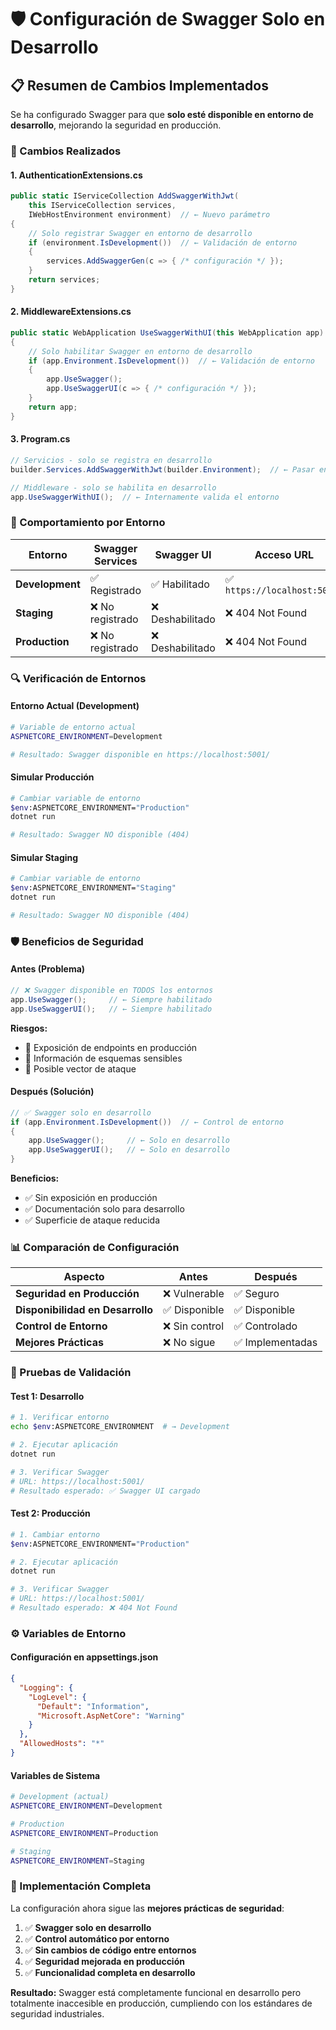 # 🛡️ Configuración de Swagger Solo en Desarrollo

## 📋 **Resumen de Cambios Implementados**

Se ha configurado Swagger para que **solo esté disponible en entorno de desarrollo**, mejorando la seguridad en producción.

### **🔧 Cambios Realizados**

#### **1. AuthenticationExtensions.cs**
```csharp
public static IServiceCollection AddSwaggerWithJwt(
    this IServiceCollection services, 
    IWebHostEnvironment environment)  // ← Nuevo parámetro
{
    // Solo registrar Swagger en entorno de desarrollo
    if (environment.IsDevelopment())  // ← Validación de entorno
    {
        services.AddSwaggerGen(c => { /* configuración */ });
    }
    return services;
}
```

#### **2. MiddlewareExtensions.cs**
```csharp
public static WebApplication UseSwaggerWithUI(this WebApplication app)
{
    // Solo habilitar Swagger en entorno de desarrollo
    if (app.Environment.IsDevelopment())  // ← Validación de entorno
    {
        app.UseSwagger();
        app.UseSwaggerUI(c => { /* configuración */ });
    }
    return app;
}
```

#### **3. Program.cs**
```csharp
// Servicios - solo se registra en desarrollo
builder.Services.AddSwaggerWithJwt(builder.Environment);  // ← Pasar environment

// Middleware - solo se habilita en desarrollo  
app.UseSwaggerWithUI();  // ← Internamente valida el entorno
```

### **🎯 Comportamiento por Entorno**

| Entorno | Swagger Services | Swagger UI | Acceso URL |
|---------|------------------|------------|------------|
| **Development** | ✅ Registrado | ✅ Habilitado | ✅ `https://localhost:5001/` |
| **Staging** | ❌ No registrado | ❌ Deshabilitado | ❌ 404 Not Found |
| **Production** | ❌ No registrado | ❌ Deshabilitado | ❌ 404 Not Found |

### **🔍 Verificación de Entornos**

#### **Entorno Actual (Development)**
```bash
# Variable de entorno actual
ASPNETCORE_ENVIRONMENT=Development

# Resultado: Swagger disponible en https://localhost:5001/
```

#### **Simular Producción**
```bash
# Cambiar variable de entorno
$env:ASPNETCORE_ENVIRONMENT="Production"
dotnet run

# Resultado: Swagger NO disponible (404)
```

#### **Simular Staging**
```bash
# Cambiar variable de entorno  
$env:ASPNETCORE_ENVIRONMENT="Staging"
dotnet run

# Resultado: Swagger NO disponible (404)
```

### **🛡️ Beneficios de Seguridad**

#### **Antes (Problema)**
```csharp
// ❌ Swagger disponible en TODOS los entornos
app.UseSwagger();     // ← Siempre habilitado
app.UseSwaggerUI();   // ← Siempre habilitado
```

**Riesgos:**
- 🚨 Exposición de endpoints en producción
- 🚨 Información de esquemas sensibles
- 🚨 Posible vector de ataque

#### **Después (Solución)**
```csharp
// ✅ Swagger solo en desarrollo
if (app.Environment.IsDevelopment())  // ← Control de entorno
{
    app.UseSwagger();     // ← Solo en desarrollo
    app.UseSwaggerUI();   // ← Solo en desarrollo
}
```

**Beneficios:**
- ✅ Sin exposición en producción
- ✅ Documentación solo para desarrollo
- ✅ Superficie de ataque reducida

### **📊 Comparación de Configuración**

| Aspecto | Antes | Después |
|---------|-------|---------|
| **Seguridad en Producción** | ❌ Vulnerable | ✅ Seguro |
| **Disponibilidad en Desarrollo** | ✅ Disponible | ✅ Disponible |
| **Control de Entorno** | ❌ Sin control | ✅ Controlado |
| **Mejores Prácticas** | ❌ No sigue | ✅ Implementadas |

### **🧪 Pruebas de Validación**

#### **Test 1: Desarrollo**
```bash
# 1. Verificar entorno
echo $env:ASPNETCORE_ENVIRONMENT  # → Development

# 2. Ejecutar aplicación
dotnet run

# 3. Verificar Swagger
# URL: https://localhost:5001/
# Resultado esperado: ✅ Swagger UI cargado
```

#### **Test 2: Producción**
```bash
# 1. Cambiar entorno
$env:ASPNETCORE_ENVIRONMENT="Production"

# 2. Ejecutar aplicación
dotnet run

# 3. Verificar Swagger
# URL: https://localhost:5001/
# Resultado esperado: ❌ 404 Not Found
```

### **⚙️ Variables de Entorno**

#### **Configuración en appsettings.json**
```json
{
  "Logging": {
    "LogLevel": {
      "Default": "Information",
      "Microsoft.AspNetCore": "Warning"
    }
  },
  "AllowedHosts": "*"
}
```

#### **Variables de Sistema**
```bash
# Development (actual)
ASPNETCORE_ENVIRONMENT=Development

# Production
ASPNETCORE_ENVIRONMENT=Production

# Staging  
ASPNETCORE_ENVIRONMENT=Staging
```

### **🚀 Implementación Completa**

La configuración ahora sigue las **mejores prácticas de seguridad**:

1. ✅ **Swagger solo en desarrollo**
2. ✅ **Control automático por entorno**
3. ✅ **Sin cambios de código entre entornos**
4. ✅ **Seguridad mejorada en producción**
5. ✅ **Funcionalidad completa en desarrollo**

**Resultado:** Swagger está completamente funcional en desarrollo pero totalmente inaccesible en producción, cumpliendo con los estándares de seguridad industriales.
